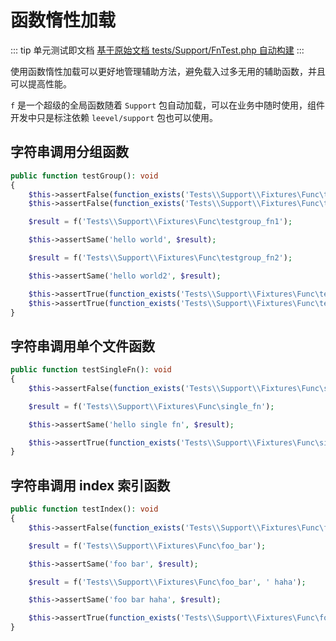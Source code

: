 # 函数惰性加载

::: tip 单元测试即文档
[基于原始文档 tests/Support/FnTest.php 自动构建](https://github.com/hunzhiwange/framework/blob/master/tests/Support/FnTest.php)
:::
    
使用函数惰性加载可以更好地管理辅助方法，避免载入过多无用的辅助函数，并且可以提高性能。

`f` 是一个超级的全局函数随着 `Support` 包自动加载，可以在业务中随时使用，组件开发中只是标注依赖 `leevel/support` 包也可以使用。

## 字符串调用分组函数

``` php
public function testGroup(): void
{
    $this->assertFalse(function_exists('Tests\\Support\\Fixtures\Func\testgroup_fn1'));
    $this->assertFalse(function_exists('Tests\\Support\\Fixtures\Func\testgroup_fn2'));

    $result = f('Tests\\Support\\Fixtures\Func\testgroup_fn1');

    $this->assertSame('hello world', $result);

    $result = f('Tests\\Support\\Fixtures\Func\testgroup_fn2');

    $this->assertSame('hello world2', $result);

    $this->assertTrue(function_exists('Tests\\Support\\Fixtures\Func\testgroup_fn1'));
    $this->assertTrue(function_exists('Tests\\Support\\Fixtures\Func\testgroup_fn2'));
}
```
    
## 字符串调用单个文件函数

``` php
public function testSingleFn(): void
{
    $this->assertFalse(function_exists('Tests\\Support\\Fixtures\Func\single_fn'));

    $result = f('Tests\\Support\\Fixtures\Func\single_fn');

    $this->assertSame('hello single fn', $result);

    $this->assertTrue(function_exists('Tests\\Support\\Fixtures\Func\single_fn'));
}
```
    
## 字符串调用 index 索引函数

``` php
public function testIndex(): void
{
    $this->assertFalse(function_exists('Tests\\Support\\Fixtures\Func\foo_bar'));

    $result = f('Tests\\Support\\Fixtures\Func\foo_bar');

    $this->assertSame('foo bar', $result);

    $result = f('Tests\\Support\\Fixtures\Func\foo_bar', ' haha');

    $this->assertSame('foo bar haha', $result);

    $this->assertTrue(function_exists('Tests\\Support\\Fixtures\Func\foo_bar'));
}
```